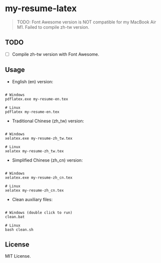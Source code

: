 # my-resume-latex

> TODO: Font Awesome version is NOT compatible for my MacBook Air M1. Failed to compile zh-tw version.

## TODO

- [ ] Compile zh-tw version with Font Awesome.

## Usage

- English (en) version:

``` 

# Windows
pdflatex.exe my-resume-en.tex

# Linux
pdflatex my-resume-en.tex

```

- Traditional Chinese (zh_tw) version:

``` 

# Windows
xelatex.exe my-resume-zh_tw.tex

# Linux
xelatex my-resume-zh_tw.tex

```

- Simplified Chinese (zh_cn) version:

``` 

# Windows
xelatex.exe my-resume-zh_cn.tex

# Linux
xelatex my-resume-zh_cn.tex

```

- Clean auxiliary files:

``` 

# Windows (double click to run) 
clean.bat

# Linux
bash clean.sh

```

## License

MIT License.
